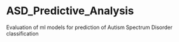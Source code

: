# ASD_Predictive_Analysis
Evaluation of ml models for prediction of Autism Spectrum Disorder classification
